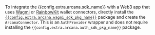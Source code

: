 To integrate the {{config.extra.arcana.sdk_name}} with a Web3 app that uses [Wagmi](https://wagmi.sh/) or [RainbowKit](https://www.rainbowkit.com/) wallet connectors, directly install the [`{{config.extra.arcana.wagmi_sdk_pkg_name}}`](https://www.npmjs.com/package/@arcana/auth-wagmi) package and create the `ArcanaConnector`. This is an `AuthProvider` wrapper and does not require installing the `{{config.extra.arcana.auth_sdk_pkg_name}}` package.